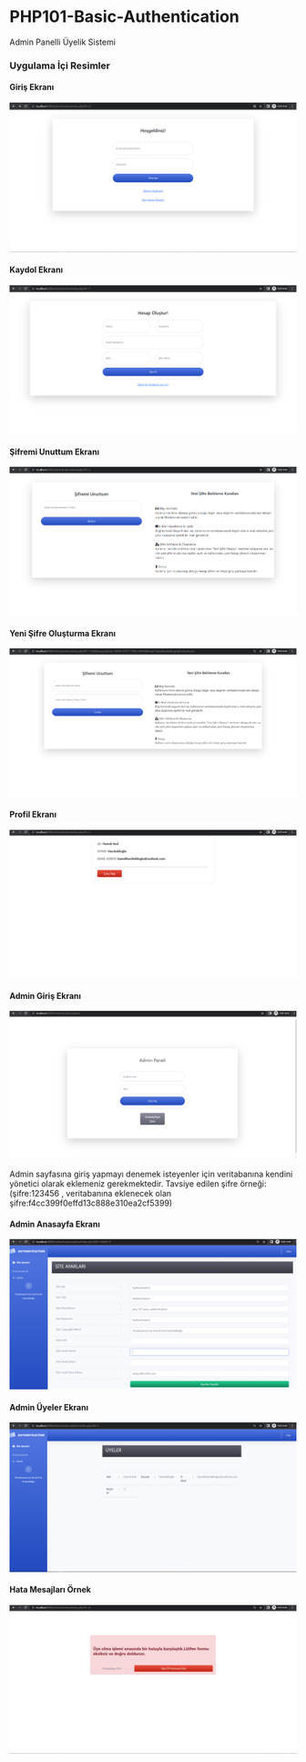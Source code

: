 # PHP101-Basic-Authentication
Admin Panelli Üyelik Sistemi


### Uygulama İçi Resimler

#### Giriş Ekranı
![Giriş Ekranı](https://github.com/hamdihacihaliloglu/PHP101-Basic-Authentication/blob/main/%5BResimler%5D/login.PNG)

#### Kaydol Ekranı
![Kaydol Ekranı](https://github.com/hamdihacihaliloglu/PHP101-Basic-Authentication/blob/main/%5BResimler%5D/register.PNG)

#### Şifremi Unuttum Ekranı
![Şifremi Unuttum Ekranı](https://github.com/hamdihacihaliloglu/PHP101-Basic-Authentication/blob/main/%5BResimler%5D/forgotpassword.PNG)


#### Yeni Şifre Oluşturma Ekranı
![Yeni Şifre Oluşturma Ekranı](https://github.com/hamdihacihaliloglu/PHP101-Basic-Authentication/blob/main/%5BResimler%5D/createnewpassword.png)


#### Profil Ekranı
![Profil Ekranı](https://github.com/hamdihacihaliloglu/PHP101-Basic-Authentication/blob/main/%5BResimler%5D/profile.PNG)


#### Admin Giriş Ekranı
![Admin Giriş Ekranı](https://github.com/hamdihacihaliloglu/PHP101-Basic-Authentication/blob/main/%5BResimler%5D/adminlogin.PNG)

Admin sayfasına giriş yapmayı denemek isteyenler için veritabanına kendini yönetici olarak eklemeniz gerekmektedir.
Tavsiye edilen şifre örneği: (şifre:123456 , veritabanına eklenecek olan şifre:f4cc399f0effd13c888e310ea2cf5399)

#### Admin Anasayfa Ekranı
![Admin Anasayfa Ekranı](https://github.com/hamdihacihaliloglu/PHP101-Basic-Authentication/blob/main/%5BResimler%5D/admin.PNG)


#### Admin Üyeler Ekranı
![Admin Üyeler Ekranı](https://github.com/hamdihacihaliloglu/PHP101-Basic-Authentication/blob/main/%5BResimler%5D/users.PNG)


#### Hata Mesajları Örnek
![Hata Mesajları ](https://github.com/hamdihacihaliloglu/PHP101-Basic-Authentication/blob/main/%5BResimler%5D/hata.PNG)
